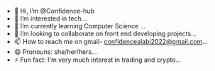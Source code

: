 - 👋 Hi, I’m @Confidence-hub
- 👀 I’m interested in tech...
- 🌱 I’m currently learning Computer Science ...
- 💞️ I’m looking to collaborate on front end developing projects...
- 📫 How to reach me on gmail- confidencealabi2022@gmail.com...
- 😄 Pronouns: she/her/hers...
- ⚡ Fun fact: I'm very much interest in trading and crypto...

<!---
Confidence-hub/Confidence-hub is a ✨ special ✨ repository because its `README.md` (this file) appears on your GitHub profile.
You can click the Preview link to take a look at your changes.
--->
